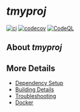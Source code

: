 # _tmyproj_

[![ci](https://github.com/Akeeru/_tmyproj_/actions/workflows/ci.yml/badge.svg)](https://github.com/Akeeru/_tmyproj_/actions/workflows/ci.yml)
[![codecov](https://codecov.io/gh/Akeeru/_tmyproj_/branch/main/graph/badge.svg)](https://codecov.io/gh/Akeeru/_tmyproj_)
[![CodeQL](https://github.com/Akeeru/_tmyproj_/actions/workflows/codeql-analysis.yml/badge.svg)](https://github.com/Akeeru/_tmyproj_/actions/workflows/codeql-analysis.yml)

## About _tmyproj_



## More Details

 * [Dependency Setup](README_dependencies.md)
 * [Building Details](README_building.md)
 * [Troubleshooting](README_troubleshooting.md)
 * [Docker](README_docker.md)
